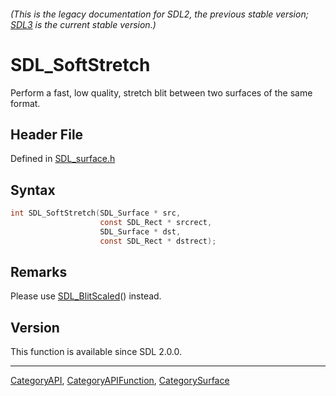 ###### (This is the legacy documentation for SDL2, the previous stable version; [SDL3](https://wiki.libsdl.org/SDL3/) is the current stable version.)
# SDL_SoftStretch

Perform a fast, low quality, stretch blit between two surfaces of the same format.

## Header File

Defined in [SDL_surface.h](https://github.com/libsdl-org/SDL/blob/SDL2/include/SDL_surface.h)

## Syntax

```c
int SDL_SoftStretch(SDL_Surface * src,
                    const SDL_Rect * srcrect,
                    SDL_Surface * dst,
                    const SDL_Rect * dstrect);
```

## Remarks

Please use [SDL_BlitScaled](SDL_BlitScaled)() instead.

## Version

This function is available since SDL 2.0.0.

----
[CategoryAPI](CategoryAPI), [CategoryAPIFunction](CategoryAPIFunction), [CategorySurface](CategorySurface)

